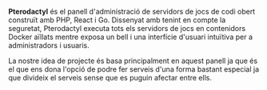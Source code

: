 **Pterodactyl** és el panell d'administració de servidors de jocs de codi obert construït amb PHP, React i Go. Dissenyat amb tenint en compte la seguretat, Pterodactyl executa tots els servidors de jocs en contenidors Docker aïllats mentre exposa un bell i una interfície d'usuari intuïtiva per a administradors i usuaris.

La nostre idea de projecte és basa principalment en aquest panell ja que és el que ens dona l'opció de podre fer serveis d'una forma bastant especial ja que divideix el serveis sense que es puguin afectar entre ells.

